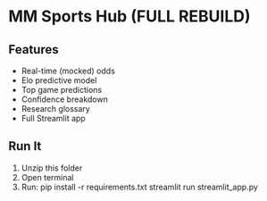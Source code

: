 # MM Sports Hub (FULL REBUILD)

## Features
- Real-time (mocked) odds
- Elo predictive model
- Top game predictions
- Confidence breakdown
- Research glossary
- Full Streamlit app

## Run It
1. Unzip this folder
2. Open terminal
3. Run:
    pip install -r requirements.txt
    streamlit run streamlit_app.py